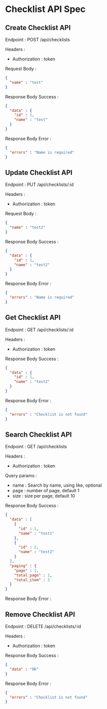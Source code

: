 # Checklist API Spec

## Create Checklist API

Endpoint : POST /api/checklists

Headers : 
- Authorization : token

Request Body :

```json
{
  "name" : "test"
}
```

Response Body Success : 

```json
{
  "data" : {
    "id" : 1,
    "name" : "test"
  }
}
```

Response Body Error :

```json
{
  "errors" : "Name is required"
}
```

## Update Checklist API

Endpoint : PUT /api/checklists/:id

Headers :
- Authorization : token

Request Body :

```json
{
  "name" : "test2"
}
```

Response Body Success :

```json
{
  "data" : {
    "id" : 1,
    "name" : "test2"
  }
}
```

Response Body Error :

```json
{
  "errors" : "Name is required"
}
```

## Get Checklist API

Endpoint : GET /api/checklists/:id

Headers :
- Authorization : token

Response Body Success :

```json
{
  "data" : {
    "id" : 1,
    "name" : "test2"
  }
}
```

Response Body Error :

```json
{
  "errors" : "Checklist is not found"
}
```

## Search Checklist API

Endpoint : GET /api/checklists

Headers :
- Authorization : token

Query params :
- name : Search by name, using like, optional
- page : number of page, default 1
- size : size per page, default 10

Response Body Success :

```json
{
  "data" : [
    {
      "id" : 1,
      "name" : "test1"
    },
    {
      "id" : 2,
      "name" : "test2"
    }
  ],
  "paging" : {
    "page" : 1,
    "total_page" : 1,
    "total_item" : 2
  }
}
```

Response Body Error :

## Remove Checklist API

Endpoint : DELETE /api/checklists/:id

Headers :
- Authorization : token

Response Body Success :

```json
{
  "data" : "OK"
}
```

Response Body Error :

```json
{
  "errors" : "Checklist is not found"
}
```
